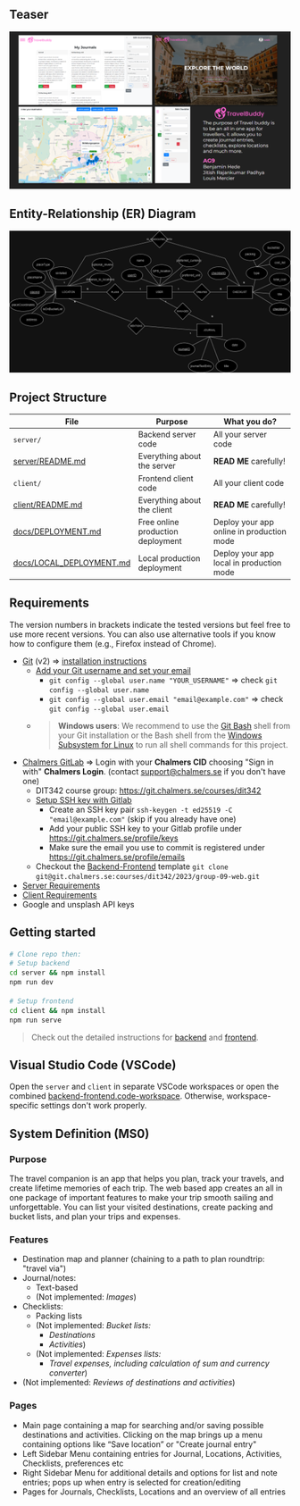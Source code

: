 ## Teaser

![Teaser](./images/teaser.png)

## Entity-Relationship (ER) Diagram

![ER Diagram](./images/ERdiagram_TravelBuddy.jpg)

## Project Structure

| File                                                 | Purpose                           | What you do?                              |
| ---------------------------------------------------- | --------------------------------- | ----------------------------------------- |
| `server/`                                            | Backend server code               | All your server code                      |
| [server/README.md](server/README.md)                 | Everything about the server       | **READ ME** carefully!                    |
| `client/`                                            | Frontend client code              | All your client code                      |
| [client/README.md](client/README.md)                 | Everything about the client       | **READ ME** carefully!                    |
| [docs/DEPLOYMENT.md](docs/DEPLOYMENT.md)             | Free online production deployment | Deploy your app online in production mode |
| [docs/LOCAL_DEPLOYMENT.md](docs/LOCAL_DEPLOYMENT.md) | Local production deployment       | Deploy your app local in production mode  |

## Requirements

The version numbers in brackets indicate the tested versions but feel free to use more recent versions.
You can also use alternative tools if you know how to configure them (e.g., Firefox instead of Chrome).

- [Git](https://git-scm.com/) (v2) => [installation instructions](https://www.atlassian.com/git/tutorials/install-git)
  - [Add your Git username and set your email](https://docs.gitlab.com/ce/gitlab-basics/start-using-git.html#add-your-git-username-and-set-your-email)
    - `git config --global user.name "YOUR_USERNAME"` => check `git config --global user.name`
    - `git config --global user.email "email@example.com"` => check `git config --global user.email`
  - > **Windows users**: We recommend to use the [Git Bash](https://www.atlassian.com/git/tutorials/git-bash) shell from your Git installation or the Bash shell from the [Windows Subsystem for Linux](https://docs.microsoft.com/en-us/windows/wsl/install-win10) to run all shell commands for this project.
- [Chalmers GitLab](https://git.chalmers.se/) => Login with your **Chalmers CID** choosing "Sign in with" **Chalmers Login**. (contact [support@chalmers.se](mailto:support@chalmers.se) if you don't have one)
  - DIT342 course group: https://git.chalmers.se/courses/dit342
  - [Setup SSH key with Gitlab](https://docs.gitlab.com/ee/ssh/)
    - Create an SSH key pair `ssh-keygen -t ed25519 -C "email@example.com"` (skip if you already have one)
    - Add your public SSH key to your Gitlab profile under https://git.chalmers.se/profile/keys
    - Make sure the email you use to commit is registered under https://git.chalmers.se/profile/emails
  - Checkout the [Backend-Frontend](https://git.chalmers.se/courses/dit342/group-00-web) template `git clone git@git.chalmers.se:courses/dit342/2023/group-09-web.git`
- [Server Requirements](./server/README.md#Requirements)
- [Client Requirements](./client/README.md#Requirements)
- Google and unsplash API keys

## Getting started

```bash
# Clone repo then:
# Setup backend
cd server && npm install
npm run dev

# Setup frontend
cd client && npm install
npm run serve
```

> Check out the detailed instructions for [backend](./server/README.md) and [frontend](./client/README.md).

## Visual Studio Code (VSCode)

Open the `server` and `client` in separate VSCode workspaces or open the combined [backend-frontend.code-workspace](./backend-frontend.code-workspace). Otherwise, workspace-specific settings don't work properly.

## System Definition (MS0)

### Purpose

The travel companion is an app that helps you plan, track your travels, and create lifetime memories of each trip. The web based app creates an all in one package of important features to make your trip smooth sailing and unforgettable. You can list your visited destinations, create packing and bucket lists, and plan your trips and expenses.

### Features

- Destination map and planner (chaining to a path to plan roundtrip: "travel via")
- Journal/notes: 
  - Text-based
  - (Not implemented: *Images*)
- Checklists:
  - Packing lists
  - (Not implemented: *Bucket lists:*
    - *Destinations*
    - *Activities*)
  - (Not implemented: *Expenses lists:*
    - *Travel expenses, including calculation of sum and currency converter*)
- (Not implemented: *Reviews of destinations and activities*)

### Pages

- Main page containing a map for searching and/or saving possible destinations and activities. Clicking on the map brings up a menu containing options like “Save location” or "Create journal entry"
- Left Sidebar Menu containing entries for Journal, Locations, Activities, Checklists, preferences etc
- Right Sidebar Menu for additional details and options for list and note entries; pops up when entry is selected for creation/editing
- Pages for Journals, Checklists, Locations and an overview of all entries
